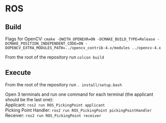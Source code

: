 # ROS

## Build 
Flags for OpenCV: `cmake -DWITH_OPENEXR=ON -DCMAKE_BUILD_TYPE=Release -DCMAKE_POSITION_INDEPENDENT_CODE=ON -DOPENCV_EXTRA_MODULES_PATH=../opencv_contrib-4.x/modules ../opencv-4.x`  
  
From the root of the repository run `colcon build`

## Execute
From the root of the repository run `. install/setup.bash`  
  
Open 3 terminals and run one command for each terminal (the applicant should be the last one):  
Applicant: `ros2 run ROS_PickingPoint applicant`  
Picking Point Handler: `ros2 run ROS_PickingPoint pickingPointHandler`  
Receiver: `ros2 run ROS_PickingPoint receiver`  